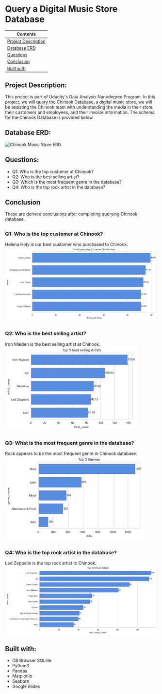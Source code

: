 # **Query a Digital Music Store Database**

| Contents 											 	   	|
| -------- 											 	   	|
| [Project Description](#Project-Description)			   	|
| [Database ERD](#Database-ERD) 		   					|
| [Questions](#questions)									|
| [Conclusion](#Conclusion)									|
| [Built with](#Built-with)							   		|

## Project Description: 
This project is part of Udacity's Data Analysis Nanodegree Program. In this project, we will query the Chinook Database, a digital music store, we
will be assisting the Chinook team with understanding the media in their store, their customers and employees, 
and their invoice information. The schema for the Chinook Database is provided below. 


## Database ERD:
![Chinook Music Store ERD](https://video.udacity-data.com/topher/2017/June/5956d5ee_screen-shot-2017-06-29-at-10.51.15-pm/screen-shot-2017-06-29-at-10.51.15-pm.png)


## Questions:
- Q1: Who is the top customer at Chinook?
- Q2: Who is the best selling artist?
- Q3: Which is the most frequent genre in the database?
- Q4: Who is the top rock artist in the database?


## Conclusion
These are derived conclusions after completing querying Chinook database.
##
### Q1: Who is the top customer at Chinook?
Helena Holy is our best customer who purchased to Chinook.
![Top 5 Customers](https://github.com/132905/Query-a-Digital-Music-Store-Database/blob/main/img/q1.png)

##
### Q2: Who is the best selling artist?
Iron Maiden is the best selling artist at Chinook.
![Top 5 Customers](https://github.com/132905/Query-a-Digital-Music-Store-Database/blob/main/img/q2.png)

##
### Q3: What is the most frequent genre in the database?
Rock appears to be the most frequent genre in Chinook database.
![Most Frequent Genres](https://github.com/132905/Query-a-Digital-Music-Store-Database/blob/main/img/q3.png)

##
### Q4: Who is the top rock artist in the database?
Led Zeppelin is the top rock artist to Chinook.
![Top 10 Rock Artists](https://github.com/132905/Query-a-Digital-Music-Store-Database/blob/main/img/q4.png)
##

## Built with:		
- DB Browser SQLlite	
- Python3	   	
- Pandas				
- Matplotlib	
- Seaborn
- Google Slides		
